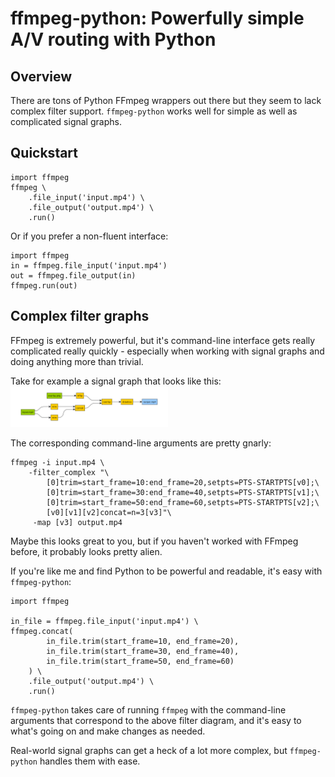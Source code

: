 # ffmpeg-python: Powerfully simple A/V routing with Python

## Overview

There are tons of Python FFmpeg wrappers out there but they seem to lack complex filter support.  `ffmpeg-python` works well for simple as well as complicated signal graphs.

## Quickstart

```
import ffmpeg
ffmpeg \
    .file_input('input.mp4') \
    .file_output('output.mp4') \
    .run()
```

Or if you prefer a non-fluent interface:
```
import ffmpeg
in = ffmpeg.file_input('input.mp4')
out = ffmpeg.file_output(in)
ffmpeg.run(out)
```

## Complex filter graphs
FFmpeg is extremely powerful, but it's command-line interface gets really complicated really quickly - especially when working with signal graphs and doing anything more than trivial.

Take for example a signal graph that looks like this:
<img src="https://raw.githubusercontent.com/kkroening/ffmpeg-python/master/doc/graph1.png" alt="Signal graph" width="50%" />

The corresponding command-line arguments are pretty gnarly:
```
ffmpeg -i input.mp4 \
    -filter_complex "\
        [0]trim=start_frame=10:end_frame=20,setpts=PTS-STARTPTS[v0];\
        [0]trim=start_frame=30:end_frame=40,setpts=PTS-STARTPTS[v1];\
        [0]trim=start_frame=50:end_frame=60,setpts=PTS-STARTPTS[v2];\
        [v0][v1][v2]concat=n=3[v3]"\
     -map [v3] output.mp4
```

Maybe this looks great to you, but if you haven't worked with FFmpeg before, it probably looks pretty alien.

If you're like me and find Python to be powerful and readable, it's easy with `ffmpeg-python`:
```
import ffmpeg

in_file = ffmpeg.file_input('input.mp4') \
ffmpeg.concat(
        in_file.trim(start_frame=10, end_frame=20),
        in_file.trim(start_frame=30, end_frame=40),
        in_file.trim(start_frame=50, end_frame=60)
    ) \
    .file_output('output.mp4') \
    .run()
```

`ffmpeg-python` takes care of running `ffmpeg` with the command-line arguments that correspond to the above filter diagram, and it's easy to what's going on and make changes as needed.

Real-world signal graphs can get a heck of a lot more complex, but `ffmpeg-python` handles them with ease.

